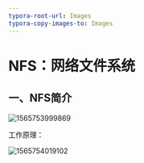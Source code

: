 ```yaml
---
typora-root-url: Images
typora-copy-images-to: Images
---
```


# NFS：网络文件系统

## 一、NFS简介

![1565753999869](/1565753999869.png)

工作原理：

![1565754019102](/1565754019102.png)